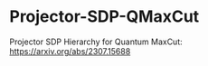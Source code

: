 # Projector-SDP-QMaxCut
Projector SDP Hierarchy for Quantum MaxCut: https://arxiv.org/abs/2307.15688
